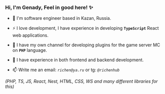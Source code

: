 ### Hi, I'm Genady, Feel in good here! ✨
- 👯 I'm software engineer based in Kazan, Russia. 
- ⚡ I love development, I have experience in developing **`TypeScript`** React web applications.
- 🌱 I have my own channel for developing plugins for the game server MC on **`PHP`** language.
- 🔭 I have experience in both frontend and backend development.

- 📫 Write me an email: _`richen@ya.ru`_ or tg: _`@richenhub`_

 _(PHP, TS, JS, React, Nest, HTML, CSS, WS and many different libraries for this)_
